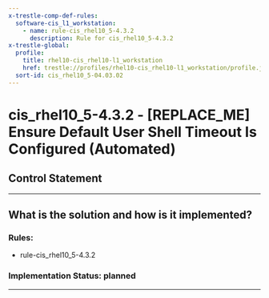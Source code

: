 ```yaml
---
x-trestle-comp-def-rules:
  software-cis_l1_workstation:
    - name: rule-cis_rhel10_5-4.3.2
      description: Rule for cis_rhel10_5-4.3.2
x-trestle-global:
  profile:
    title: rhel10-cis_rhel10-l1_workstation
    href: trestle://profiles/rhel10-cis_rhel10-l1_workstation/profile.json
  sort-id: cis_rhel10_5-04.03.02
---
```


# cis_rhel10_5-4.3.2 - \[REPLACE_ME\] Ensure Default User Shell Timeout Is Configured (Automated)

## Control Statement

______________________________________________________________________

## What is the solution and how is it implemented?

<!-- For implementation status enter one of: implemented, partial, planned, alternative, not-applicable -->

<!-- Note that the list of rules under ### Rules: is read-only and changes will not be captured after assembly to JSON -->

<!-- Add control implementation description here for control: cis_rhel10_5-4.3.2 -->

### Rules:

  - rule-cis_rhel10_5-4.3.2

### Implementation Status: planned

______________________________________________________________________
